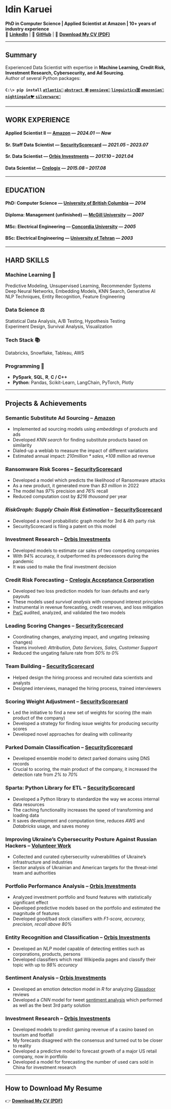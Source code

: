 <link rel="stylesheet" type="text/css" href="style.css">

# Idin Karuei  
**PhD in Computer Science | Applied Scientist at Amazon | 10+ years of industry experience**  
🔗 **[LinkedIn](https://linkedin.com/in/idin)** | 🐙 **[GitHub](https://github.com/idin)** | 💾 **[Download My CV (PDF)](idin.pdf)**  

---

## **Summary**
Experienced Data Scientist with expertise in **Machine Learning, Credit Risk, Investment Research, Cybersecurity, and Ad Sourcing**.  
Author of several Python packages:
#### `C:\> pip install` **[`atlantis🌋`](https://pypi.org/project/atlantis) [`abstract 🕸️`](https://pypi.org/project/abstract) [`pensieve🧠`](https://pypi.org/project/pensieve) [`linguistics🈺`](https://pypi.org/project/linguistics) [`amazonian🐊`](https://pypi.org/project/amazonian) [`nightingale🐦`](https://pypi.org/project/nightingale) [`silverware🍴`](https://pypi.org/project/silverware)**

---

## **WORK EXPERIENCE**  
#### **Applied Scientist II** — [Amazon](https://amazon.com) — *2024.01 — Now*  
#### **Sr. Staff Data Scientist** — [SecurityScorecard](https://securityscorecard.com) — *2021.05 – 2023.07*  
#### **Sr. Data Scientist** — [Orbis Investments](https://www.orbis.com) — *2017.10 – 2021.04*  
#### **Data Scientist** — [Crelogix](https://www.crelogix.com) — *2015.08 – 2017.08*  

---

## **EDUCATION**  
#### **PhD: Computer Science** — [University of British Columbia](https://www.ubc.ca) — *2014*  
#### **Diploma: Management (unfinished)** — [McGill University](https://www.mcgill.ca) — *2007*  
#### **MSc: Electrical Engineering** — [Concordia University](https://www.concordia.ca) — *2005*  
#### **BSc: Electrical Engineering** — [University of Tehran](https://ut.ac.ir/en) — *2003*  

---

## **HARD SKILLS**

### **Machine Learning 🤖**
Predictive Modeling, Unsupervised Learning, Recommender Systems  
Deep Neural Networks, Embedding Models, KNN Search, Generative AI    
NLP Techniques, Entity Recognition, Feature Engineering

### **Data Science ⚖️**
Statistical Data Analysis, A/B Testing, Hypothesis Testing  
Experiment Design, Survival Analysis, Visualization  

### **Tech Stack 📚**
Databricks, Snowflake, Tableau, AWS  

### **Programming 💾**
- **PySpark**, **SQL**, **R**, **C / C++**  
- **Python**: Pandas, Scikit-Learn, LangChain, PyTorch, Plotly  

---

## **Projects & Achievements**

### **Semantic Substitute Ad Sourcing** – [Amazon](https://amazon.com)
- Implemented ad sourcing models using *embeddings* of products and ads  
- Developed *KNN search* for finding substitute products based on similarity  
- Dialed-up a weblab to measure the impact of different variations  
- Estimated annual impact: *$210 million* sales, *$108 million* ad revenue  

### **Ransomware Risk Scores** – [SecurityScorecard](https://securityscorecard.com)
- Developed a model which predicts the likelihood of Ransomware attacks  
- As a new product, it generated more than *$3 million* in 2022  
- The model has *97%* precision and *76%* recall  
- Reduced computation cost by *$216 thousand* per year  

### *RiskGraph: Supply Chain Risk Estimation* – [SecurityScorecard](https://securityscorecard.com)
- Developed a novel probabilistic graph model for 3rd & 4th party risk  
- SecurityScorecard is filing a patent on this model  

### **Investment Research** – [Orbis Investments](https://www.orbis.com)
- Developed models to estimate car sales of two competing companies  
- With *94%* accuracy, it outperformed its predecessors during the pandemic  
- It was used to make the final investment decision  

### **Credit Risk Forecasting** – [Crelogix Acceptance Corporation](https://www.crelogix.com)
- Developed two loss prediction models for loan defaults and early payouts  
- These models used *survival analysis* with compound interest principles  
- Instrumental in revenue forecasting, credit reserves, and loss mitigation  
- [PwC](https://www.pwc.com) audited, analyzed, and validated the two models  

### **Leading Scoring Changes** – [SecurityScorecard](https://securityscorecard.com)
- Coordinating changes, analyzing impact, and ungating (releasing changes)  
- Teams involved: *Attribution, Data Services, Sales, Customer Support*  
- Reduced the ungating failure rate from *50% to 0%*  

### **Team Building** – [SecurityScorecard](https://securityscorecard.com)
- Helped design the hiring process and recruited data scientists and analysts  
- Designed interviews, managed the hiring process, trained interviewers  

### **Scoring Weight Adjustment** – [SecurityScorecard](https://securityscorecard.com)
- Led the initiative to find a new set of weights for scoring (the main product of the company)  
- Developed a strategy for finding issue weights for producing security scores  
- Developed novel approaches for dealing with collinearity  

### **Parked Domain Classification** – [SecurityScorecard](https://securityscorecard.com)
- Developed ensemble model to detect parked domains using DNS records  
- Crucial to scoring, the main product of the company, it increased the detection rate from *2% to 70%*  

### **Sparta: Python Library for ETL** – [SecurityScorecard](https://securityscorecard.com)
- Developed a Python library to standardize the way we access internal data resources  
- The caching functionality increases the speed of transforming and loading data  
- It saves development and computation time, reduces *AWS* and *Databricks* usage, and saves money  

### **Improving Ukraine’s Cybersecurity Posture Against Russian Hackers** – [Volunteer Work](https://securityscorecard.com/blog/securityscorecard-discovers-new-botnet-zhadnost-responsible-for-ukraine-ddos-attacks/)
- Collected and curated cybersecurity vulnerabilities of Ukraine’s infrastructure and industries  
- Sector analysis of Ukrainian and American targets for the threat-intel team and authorities  

### **Portfolio Performance Analysis** – [Orbis Investments](https://www.orbis.com)
- Analyzed investment portfolio and found features with statistically significant effect  
- Developed predictive models based on the portfolio and estimated the magnitude of features  
- Developed good/bad stock classifiers with *F1-score, accuracy, precision, recall above 80%*  

### **Entity Recognition and Classification** – [Orbis Investments](https://www.orbis.com)
- Developed an *NLP* model capable of detecting entities such as corporations, products, persons  
- Developed classifiers which read Wikipedia pages and classify their topic with up to *98% accuracy*  

### **Sentiment Analysis** – [Orbis Investments](https://www.orbis.com)
- Developed an emotion detection model in *R* for analyzing [Glassdoor](https://www.glassdoor.com) reviews  
- Developed a *CNN* model for tweet [sentiment analysis](https://en.wikipedia.org/wiki/Sentiment_analysis) which performed as well as the best 3rd party solution  

### **Investment Research** – [Orbis Investments](https://www.orbis.com)
- Developed models to predict gaming revenue of a casino based on tourism and footfall  
- My forecasts disagreed with the consensus and turned out to be closer to reality  
- Developed a predictive model to forecast growth of a major US retail company, now in portfolio  
- Developed a model for forecasting the number of used cars sold in China for investment research  

---

## **How to Download My Resume**
👉 **[Download My CV (PDF)](idin.pdf)**  
